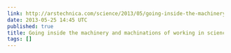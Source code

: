 ```yaml
---
link: http://arstechnica.com/science/2013/05/going-inside-the-machinery-and-machinations-of-working-in-science/
date: 2013-05-25 14:45 UTC
published: true
title: Going inside the machinery and machinations of working in science | Ars Technica
tags: []
---
```



